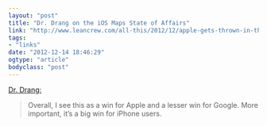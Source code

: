 ```yaml
---
layout: "post"
title: "Dr. Drang on the iOS Maps State of Affairs"
link: "http://www.leancrew.com/all-this/2012/12/apple-gets-thrown-in-the-briar-patch/"
tags: 
- "links"
date: "2012-12-14 18:46:29"
ogtype: "article"
bodyclass: "post"
---
```


[Dr. Drang:](http://www.leancrew.com/all-this/2012/12/apple-gets-thrown-in-the-briar-patch/)

> Overall, I see this as a win for Apple and a lesser win for Google. More important, it’s a big win for iPhone users.